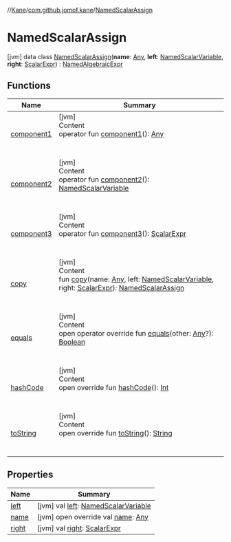 //[Kane](../../index.md)/[com.github.jomof.kane](../index.md)/[NamedScalarAssign](index.md)



# NamedScalarAssign  
 [jvm] data class [NamedScalarAssign](index.md)(**name**: [Any](https://kotlinlang.org/api/latest/jvm/stdlib/kotlin/-any/index.html), **left**: [NamedScalarVariable](../-named-scalar-variable/index.md), **right**: [ScalarExpr](../-scalar-expr/index.md)) : [NamedAlgebraicExpr](../-named-algebraic-expr/index.md)   


## Functions  
  
|  Name|  Summary| 
|---|---|
| [component1](component1.md)| [jvm]  <br>Content  <br>operator fun [component1](component1.md)(): [Any](https://kotlinlang.org/api/latest/jvm/stdlib/kotlin/-any/index.html)  <br><br><br>
| [component2](component2.md)| [jvm]  <br>Content  <br>operator fun [component2](component2.md)(): [NamedScalarVariable](../-named-scalar-variable/index.md)  <br><br><br>
| [component3](component3.md)| [jvm]  <br>Content  <br>operator fun [component3](component3.md)(): [ScalarExpr](../-scalar-expr/index.md)  <br><br><br>
| [copy](copy.md)| [jvm]  <br>Content  <br>fun [copy](copy.md)(name: [Any](https://kotlinlang.org/api/latest/jvm/stdlib/kotlin/-any/index.html), left: [NamedScalarVariable](../-named-scalar-variable/index.md), right: [ScalarExpr](../-scalar-expr/index.md)): [NamedScalarAssign](index.md)  <br><br><br>
| [equals](https://kotlinlang.org/api/latest/jvm/stdlib/kotlin/-any/equals.html)| [jvm]  <br>Content  <br>open operator override fun [equals](https://kotlinlang.org/api/latest/jvm/stdlib/kotlin/-any/equals.html)(other: [Any](https://kotlinlang.org/api/latest/jvm/stdlib/kotlin/-any/index.html)?): [Boolean](https://kotlinlang.org/api/latest/jvm/stdlib/kotlin/-boolean/index.html)  <br><br><br>
| [hashCode](https://kotlinlang.org/api/latest/jvm/stdlib/kotlin/-any/hash-code.html)| [jvm]  <br>Content  <br>open override fun [hashCode](https://kotlinlang.org/api/latest/jvm/stdlib/kotlin/-any/hash-code.html)(): [Int](https://kotlinlang.org/api/latest/jvm/stdlib/kotlin/-int/index.html)  <br><br><br>
| [toString](to-string.md)| [jvm]  <br>Content  <br>open override fun [toString](to-string.md)(): [String](https://kotlinlang.org/api/latest/jvm/stdlib/kotlin/-string/index.html)  <br><br><br>


## Properties  
  
|  Name|  Summary| 
|---|---|
| [left](index.md#com.github.jomof.kane/NamedScalarAssign/left/#/PointingToDeclaration/)|  [jvm] val [left](index.md#com.github.jomof.kane/NamedScalarAssign/left/#/PointingToDeclaration/): [NamedScalarVariable](../-named-scalar-variable/index.md)   <br>
| [name](index.md#com.github.jomof.kane/NamedScalarAssign/name/#/PointingToDeclaration/)|  [jvm] open override val [name](index.md#com.github.jomof.kane/NamedScalarAssign/name/#/PointingToDeclaration/): [Any](https://kotlinlang.org/api/latest/jvm/stdlib/kotlin/-any/index.html)   <br>
| [right](index.md#com.github.jomof.kane/NamedScalarAssign/right/#/PointingToDeclaration/)|  [jvm] val [right](index.md#com.github.jomof.kane/NamedScalarAssign/right/#/PointingToDeclaration/): [ScalarExpr](../-scalar-expr/index.md)   <br>

